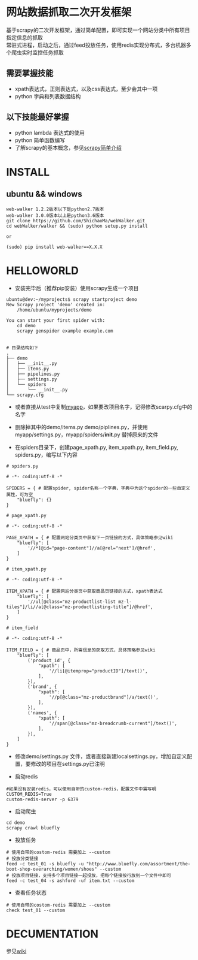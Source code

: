 # 网站数据抓取二次开发框架
基于scrapy的二次开发框架，通过简单配置，即可实现一个网站分类中所有项目指定信息的抓取<br>
常驻式进程，启动之后，通过feed投放任务，使用redis实现分布式，多台机器多个爬虫实时监控任务抓取

## 需要掌握技能
- xpath表达式，正则表达式，以及css表达式，至少会其中一项
- python 字典和列表数据结构

## 以下技能最好掌握
- python lambda 表达式的使用
- python 简单函数编写
- 了解scrapy的基本概念，参见[scrapy简单介绍](https://github.com/ShichaoMa/webWalker/wiki/scrapy-%E7%AE%80%E5%8D%95%E4%BB%8B%E7%BB%8D)

# INSTALL
## ubuntu && windows
```
web-walker 1.2.2版本以下是python2.7版本
web-walker 3.0.0版本以上是python3.6版本
git clone https://github.com/ShichaoMa/webWalker.git
cd webWalker/walker && (sudo) python setup.py install

or

(sudo) pip install web-walker==X.X.X
```

# HELLOWORLD
- 安装完毕后（推荐pip安装）使用scrapy生成一个项目
```
ubuntu@dev:~/myprojects$ scrapy startproject demo
New Scrapy project 'demo' created in:
    /home/ubuntu/myprojects/demo

You can start your first spider with:
    cd demo
    scrapy genspider example example.com


# 目录结构如下
.
├── demo
│   ├── __init__.py
│   ├── items.py
│   ├── pipelines.py
│   ├── settings.py
│   └── spiders
│       └── __init__.py
└── scrapy.cfg

```

- 或者直接从test中复制[myapp](https://github.com/ShichaoMa/webWalker/tree/master/test)，如果要改项目名字，记得修改scarpy.cfg中的名字

- 删除掉其中的demo/items.py demo/piplines.py，并使用myapp/settings.py，myapp/spiders/__init__.py 替掉原来的文件

- 在spiders目录下，创建page_xpath.py, item_xpath.py, item_field.py, spiders.py，编写以下内容
```
# spiders.py

# -*- coding:utf-8 -*

SPIDERS = { # 配置spider, spider名称一个字典，字典中为这个spider的一些自定义属性，可为空
    "bluefly": {}
}

# page_xpath.py

# -*- coding:utf-8 -*

PAGE_XPATH = { # 配置网站分类页中获取下一页链接的方式，具体策略参见wiki
    "bluefly": [
        '//*[@id="page-content"]//a[@rel="next"]/@href',
    ]
}

# item_xpath.py

# -*- coding:utf-8 -*

ITEM_XPATH = { # 配置网站分类页中获取商品页链接的方式，xpath表达式
    "bluefly": [
        '//ul[@class="mz-productlist-list mz-l-tiles"]/li//a[@class="mz-productlisting-title"]/@href',
    ]
}

# item_field

# -*- coding:utf-8 -*

ITEM_FIELD = { # 商品页中，所需信息的获取方式，具体策略参见wiki
    "bluefly": [
        ('product_id', {
            "xpath": [
                '//li[@itemprop="productID"]/text()',
            ],
        }),
        ('brand', {
            "xpath": [
                '//p[@class="mz-productbrand"]/a/text()',
            ],
        }),
        ('names', {
            "xpath": [
                '//span[@class="mz-breadcrumb-current"]/text()',
            ],
        }),
    ]
}

```
- 修改demo/settings.py 文件，或者直接新建localsettings.py，增加自定义配置，要修改的项目在settings.py已注明

- 启动redis
```
#如果没有安装redis，可以使用自带的custom-redis，配置文件中需写明CUSTOM_REDIS=True
custom-redis-server -p 6379

```
- 启动爬虫
```
cd demo
scrapy crawl bluefly

```
- 投放任务
```
# 使用自带的costom-redis 需要加上 --custom
# 投放分类链接
feed -c test_01 -s bluefly -u "http://www.bluefly.com/assortment/the-boot-shop-overarching/women/shoes" --custom
# 投放项目链接，支持多个项目链接一起投放，把每个链接按行放到一个文件中即可
feed -c test_04 -s ashford -uf item.txt --custom
```
- 查看任务状态
```
# 使用自带的costom-redis 需要加上 --custom
check test_01 --custom
```
# DECUMENTATION
参见[wiki](https://github.com/ShichaoMa/webWalker/wiki)
